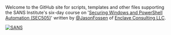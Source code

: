 Welcome to the GitHub site for scripts, templates and other files supporting the SANS Institute's six-day course on '[Securing Windows and PowerShell Automation (SEC505)](https://sans.org/sec505)' written by [@JasonFossen](https://twitter.com/jasonfossen) of [Enclave Consulting LLC](http://www.enclaveconsulting.com).

[ ![SANS](http://www.sans.org/images/badges/security-training-certification-research-2.jpg) ](https://sans.org/sec505) 
